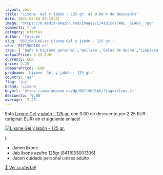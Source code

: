 ```yaml
---
layout: post
title: 'Lixone  Gel y jabón - 125 gr. al 0.00 % de descuento'
date: 2021-04-04 07:15:07
image: 'https://m.media-amazon.com/images/I/41O1ccYJ48L._SL400_.jpg'
comments: true
category: ofertas
author: 'tole.es'
slug: 'B0719KD1KG-es Lixone Gel y jabón - 125 gr.'
sku: 'B0719KD1KG-es'
tags: [ 'Baño e higiene personal','Belleza','Geles de ducha','Limpieza personal','jabón','lixone', ]
actualPrice: 2.25 EUR
currency: EUR
price: 2.25
comparePrice:  EUR
prodname: 'Lixone  Gel y jabón - 125 gr.'
country: 'es'
flag: '🇪🇸'
brand: 'Lixone'
buyurl: 'https://www.amazon.es/dp/B0719KD1KG/?tag=tolees-21'
descuento: '0.00'
average: '2.25'
---
```


Está [Lixone  Gel y jabón - 125 gr.](https://www.amazon.es/dp/B0719KD1KG/?tag=tolees-21) con 0.00 de descuento por 2.25 EUR (original:  EUR) en el siguiente enlace!

[![Lixone  Gel y jabón - 125 gr.](https://m.media-amazon.com/images/I/41O1ccYJ48L._SL400_.jpg)](https://www.amazon.es/dp/B0719KD1KG/?tag=tolees-21)

ℹ️:

- Jabon lixone
- Jab lixone azufre 125gr (8411905001306)
- Jabon cuidado personal unisex adulto

[🛒 Ver la oferta!!](https://www.amazon.es/dp/B0719KD1KG/?tag=tolees-21)
